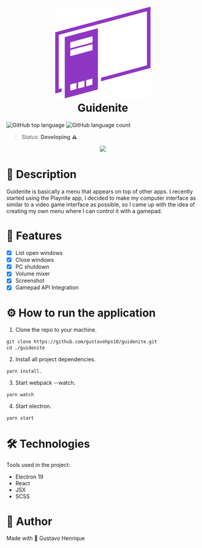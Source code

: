 <h1 align="center">
    <img src="src/assets/icons/guidenite.png" width="250"/>
    <br>
    Guidenite
</h1>

![GitHub top language](https://img.shields.io/github/languages/top/gustavohps10/guidenite?color=blueviolet)
![GitHub language count](https://img.shields.io/github/languages/count/Gustavohps10/guidenite?color=blueviolet)

> Status: **Developing** ⚠️

<div align="center">
<img src="src/assets/images/example.gif" />
</div>

# :page_with_curl: Description
<p>
Guidenite is basically a menu that appears on top of other apps. I recently started using the Playnite app, I decided to make my computer interface as similar to a video game interface as possible, so I came up with the idea of ​​creating my own menu where I can control it with a gamepad.
</p>

# :game_die: Features
- [x] List open windows
- [x] Close windows
- [x] PC shutdown
- [x] Volume mixer
- [x] Screenshot
- [x] Gamepad API Integration

# :gear: How to run the application
1. Clone the repo to your machine.
``` 
git clone https://github.com/gustavohps10/guidenite.git
cd ./guidenite
```
2. Install all project dependencies.
```
yarn install.
```
3. Start webpack --watch.
```
yarn watch
```
4. Start electron.
```
yarn start
```



# :hammer_and_wrench: Technologies
Tools used in the project:
- Electron 19
- React
- JSX
- SCSS

# :adult: Author
Made with 💜 Gustavo Henrique
